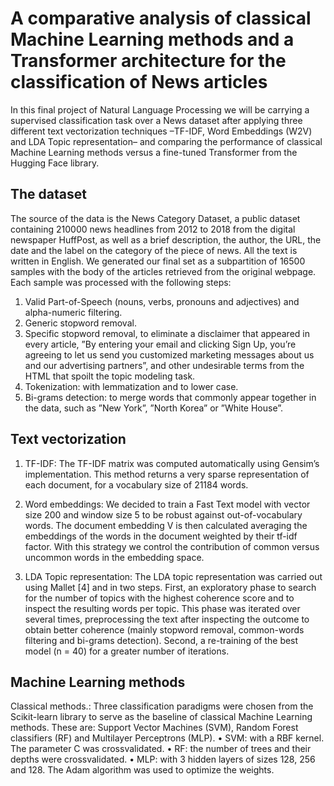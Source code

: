 # A comparative analysis of classical Machine Learning methods and a Transformer architecture for the classification of News articles



In this final project of Natural Language Processing we will be carrying a supervised classification task over a News dataset after applying three different text vectorization techniques –TF-IDF, Word Embeddings (W2V) and LDA Topic representation– and comparing the performance of classical Machine Learning methods versus a fine-tuned Transformer from the Hugging Face library.


## The dataset

The source of the data is the News Category Dataset, a public dataset containing 210000 news headlines from 2012 to 2018 from the digital newspaper HuffPost, as well as a brief description, the author, the URL, the date and the label on the category of the piece of news. All the text is written in English. We generated our final set as a subpartition of 16500 samples with the body of the articles retrieved from the original webpage. Each sample was processed with the following steps:
1) Valid Part-of-Speech (nouns, verbs, pronouns and adjectives)
and alpha-numeric filtering.
2) Generic stopword removal.
3) Specific stopword removal, to eliminate a disclaimer
that appeared in every article, ”By entering your email
and clicking Sign Up, you’re agreeing to let us send
you customized marketing messages about us and our
advertising partners”, and other undesirable terms
from the HTML that spoilt the topic modeling task.
4) Tokenization: with lemmatization and to lower case.
5) Bi-grams detection: to merge words that commonly
appear together in the data, such as ”New York”,
”North Korea” or ”White House”.


## Text vectorization

1) TF-IDF: The TF-IDF matrix was computed automatically using Gensim’s implementation. This method returns a very sparse representation of each document, for a vocabulary size of 21184 words.
2) Word embeddings: We decided to train a Fast Text model with vector size 200 and window size 5 to be robust against out-of-vocabulary words. The document
embedding V is then calculated averaging the embeddings of the words in the document weighted by their tf-idf factor. With this strategy we control the contribution of common versus uncommon words in the embedding space.

3) LDA Topic representation: The LDA topic representation was carried out using Mallet [4] and in two steps. First, an exploratory phase to search for the number of topics with the highest coherence score and to inspect the resulting words per topic. This phase was iterated over several times, preprocessing the text after inspecting the outcome to obtain better coherence (mainly stopword removal, common-words filtering and bi-grams detection). Second, a re-training of the best model (n = 40) for a greater number of iterations. 


## Machine Learning methods

Classical methods.: Three classification paradigms were chosen from the Scikit-learn library to serve as the baseline of classical Machine Learning methods. These are: Support Vector Machines (SVM), Random Forest classifiers (RF) and Multilayer Perceptrons (MLP).
• SVM: with a RBF kernel. The parameter C was crossvalidated.
• RF: the number of trees and their depths were crossvalidated.
• MLP: with 3 hidden layers of sizes 128, 256 and 128. The Adam algorithm was used to optimize the weights.


